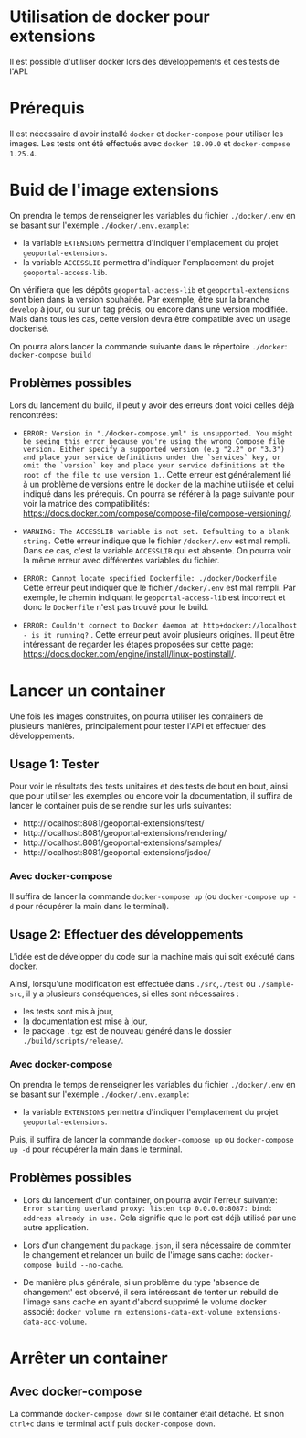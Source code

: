 # Utilisation de docker pour extensions

Il est possible d'utiliser docker lors des développements et des tests de l'API. 

# Prérequis

Il est nécessaire d'avoir installé `docker` et `docker-compose` pour utiliser les images. 
Les tests ont été effectués avec `docker 18.09.0` et `docker-compose 1.25.4`. 

# Buid de l'image extensions

On prendra le temps de renseigner les variables du fichier `./docker/.env` en se basant sur l'exemple `./docker/.env.example`: 
- la variable `EXTENSIONS` permettra d'indiquer l'emplacement du projet `geoportal-extensions`.
- la variable `ACCESSLIB` permettra d'indiquer l'emplacement du projet `geoportal-access-lib`.

On vérifiera que les dépôts `geoportal-access-lib` et `geoportal-extensions` sont bien dans la version souhaitée. Par exemple, être sur la branche `develop` à jour, ou sur un tag précis, ou encore dans une version modifiée. Mais dans tous les cas, cette version devra être compatible avec un usage dockerisé. 

On pourra alors lancer la commande suivante dans le répertoire `./docker`: 
`docker-compose build`

## Problèmes possibles 

Lors du lancement du build, il peut y avoir des erreurs dont voici celles déjà rencontrées:

- ```ERROR: Version in "./docker-compose.yml" is unsupported. You might be seeing this error because you're using the wrong Compose file version. Either specify a supported version (e.g "2.2" or "3.3") and place your service definitions under the `services` key, or omit the `version` key and place your service definitions at the root of the file to use version 1.```. Cette erreur est généralement lié à un problème de versions entre le `docker` de la machine utilisée et celui indiqué dans les prérequis. On pourra se référer à la page suivante pour voir la matrice des compatibilités: https://docs.docker.com/compose/compose-file/compose-versioning/. 

- ```WARNING: The ACCESSLIB variable is not set. Defaulting to a blank string.```
Cette erreur indique que le fichier `/docker/.env` est mal rempli. Dans ce cas, c'est la variable `ACCESSLIB` qui est absente. On pourra voir la même erreur avec différentes variables du fichier. 

- ```ERROR: Cannot locate specified Dockerfile: ./docker/Dockerfile```
Cette erreur peut indiquer que le fichier `/docker/.env` est mal rempli. Par exemple, le chemin indiquant le `geoportal-access-lib` est incorrect et donc le `Dockerfile` n'est pas trouvé pour le build. 

- ```ERROR: Couldn't connect to Docker daemon at http+docker://localhost - is it running?``` . Cette erreur peut avoir plusieurs origines. Il peut être intéressant de regarder les étapes proposées sur cette page: https://docs.docker.com/engine/install/linux-postinstall/. 


# Lancer un container 

Une fois les images construites, on pourra utiliser les containers de plusieurs manières, principalement pour tester l'API et effectuer des développements.  

## Usage 1: Tester

Pour voir le résultats des tests unitaires et des tests de bout en bout, ainsi que pour utiliser les exemples ou encore voir la documentation, il suffira de lancer le container puis de se rendre sur les urls suivantes:
- http://localhost:8081/geoportal-extensions/test/
- http://localhost:8081/geoportal-extensions/rendering/
- http://localhost:8081/geoportal-extensions/samples/
- http://localhost:8081/geoportal-extensions/jsdoc/

### Avec docker-compose 

Il suffira de lancer la commande `docker-compose up` (ou `docker-compose up -d` pour récupérer la main dans le terminal).

## Usage 2: Effectuer des développements 

L'idée est de développer du code sur la machine mais qui soit exécuté dans docker. 

Ainsi, lorsqu'une modification est effectuée dans `./src`,`./test` ou `./sample-src`, il y a plusieurs conséquences, si elles sont nécessaires : 
- les tests sont mis à jour, 
- la documentation est mise à jour, 
- le package `.tgz` est de nouveau généré dans le dossier `./build/scripts/release/`. 

### Avec docker-compose 

On prendra le temps de renseigner les variables du fichier `./docker/.env` en se basant sur l'exemple `./docker/.env.example`: 
- la variable `EXTENSIONS` permettra d'indiquer l'emplacement du projet `geoportal-extensions`.

Puis, il suffira de lancer la commande `docker-compose up` ou `docker-compose up -d` pour récupérer la main dans le terminal.

## Problèmes possibles

- Lors du lancement d'un container, on pourra avoir l'erreur suivante:
`Error starting userland proxy: listen tcp 0.0.0.0:8087: bind: address already in use.`
Cela signifie que le port est déjà utilisé par une autre application. 

- Lors d'un changement du `package.json`, il sera nécessaire de commiter le changement et relancer un build de l'image sans cache: `docker-compose build --no-cache`. 

- De manière plus générale, si un problème du type 'absence de changement' est observé, il sera intéressant de tenter un rebuild de l'image sans cache en ayant d'abord supprimé le volume docker associé: `docker volume rm extensions-data-ext-volume extensions-data-acc-volume`.

# Arrêter un container 

## Avec docker-compose 

La commande `docker-compose down` si le container était détaché. Et sinon `ctrl+c` dans le terminal actif puis `docker-compose down`. 